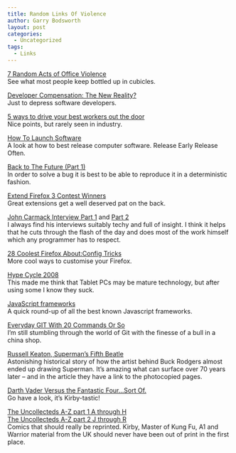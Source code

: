 ```yaml
---
title: Random Links Of Violence
author: Garry Bodsworth
layout: post
categories:
  - Uncategorized
tags:
  - Links
---
```

[7 Random Acts of Office Violence][1]  
See what most people keep bottled up in cubicles.

[Developer Compensation: The New Reality?][2]  
Just to depress software developers.

[5 ways to drive your best workers out the door][3]  
Nice points, but rarely seen in industry.

[How To Launch Software][4]  
A look at how to best release computer software. Release Early Release Often.

[Back to The Future (Part 1)][5]  
In order to solve a bug it is best to be able to reproduce it in a deterministic fashion.

[Extend Firefox 3 Contest Winners][6]  
Great extensions get a well deserved pat on the back.

[John Carmack Interview Part 1][7] and [Part 2][8]  
I always find his interviews suitably techy and full of insight. I think it helps that he cuts through the flash of the day and does most of the work himself which any programmer has to respect.

[28 Coolest Firefox About:Config Tricks][9]  
More cool ways to customise your Firefox.

[Hype Cycle 2008][10]  
This made me think that Tablet PCs may be mature technology, but after using some I know they suck.

[JavaScript frameworks][11]  
A quick round-up of all the best known Javascript frameworks.

[Everyday GIT With 20 Commands Or So][12]  
I&#8217;m still stumbling through the world of Git with the finesse of a bull in a china shop.

[Russell Keaton, Superman’s Fifth Beatle][13]  
Astonishing historical story of how the artist behind Buck Rodgers almost ended up drawing Superman. It&#8217;s amazing what can surface over 70 years later &#8211; and in the article they have a link to the photocopied pages.

[Darth Vader Versus the Fantastic Four&#8230;Sort Of.][14]  
Go have a look, it&#8217;s Kirby-tastic!

[The Uncollecteds A-Z part 1 A through H][15]  
[The Uncollecteds A-Z part 2 J through R][16]  
Comics that should really be reprinted. Kirby, Master of Kung Fu, A1 and Warrior material from the UK should never have been out of print in the first place.

 [1]: http://www.geeksaresexy.net/2008/08/21/7-random-acts-of-office-violence/
 [2]: http://venturelaw.blogspot.com/2008/08/developer-compensation-new-reality.html
 [3]: http://www.computerworld.com/action/article.do?command=printArticleBasic&articleId=323248
 [4]: http://www.aaronsw.com/weblog/howtolaunch
 [5]: http://powerof2games.com/node/35
 [6]: http://blog.mozilla.com/extendfirefox/2008/08/21/extend-firefox-3-winners/
 [7]: http://www.maximumpc.com/article/features/exclusive_john_carmack_interview_the_godfather_frags_plan_save_pc_gaming
 [8]: http://www.maximumpc.com/article/features/exclusive_john_carmack_interview_part_2_nvidia_vs_intel_vs_ati
 [9]: http://maketecheasier.com/28-coolest-firefox-aboutconfig-tricks/2008/08/21
 [10]: http://memex.naughtons.org/archives/2008/08/21/5444
 [11]: http://hiddenpixels.com/designer-and-developer-resources/javascript-frameworks/
 [12]: http://www.kernel.org/pub/software/scm/git/docs/everyday.html
 [13]: http://blog.newsarama.com/2008/08/20/russell-keaton-supermans-fifth-beatle/
 [14]: http://againwiththecomics.blogspot.com/2008/08/darth-vader-versus-fantastic-foursort.html
 [15]: http://forbiddenplanet.co.uk/blog/?p=8815
 [16]: http://forbiddenplanet.co.uk/blog/?p=8825